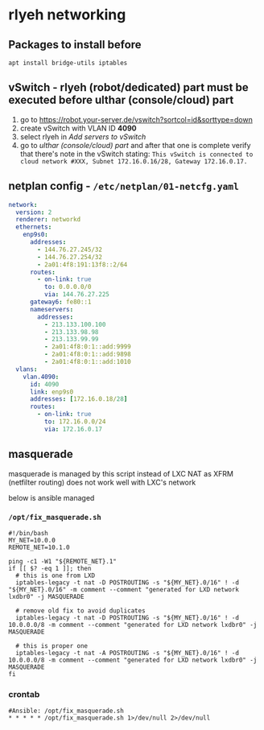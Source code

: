 # rlyeh networking

## Packages to install before
```
apt install bridge-utils iptables
```

## vSwitch - rlyeh (robot/dedicated) part must be executed before ulthar (console/cloud) part

1. go to https://robot.your-server.de/vswitch?sortcol=id&sorttype=down
2. create vSwitch with VLAN ID **4090**
3. select rlyeh in *Add servers to vSwitch*
4. go to *ulthar (console/cloud) part* and after that one is complete verify that there's note in the vSwitch stating:
   `This vSwitch is connected to cloud network #XXX, Subnet 172.16.0.16/28, Gateway 172.16.0.17.`

## netplan config - `/etc/netplan/01-netcfg.yaml`

```yaml
network:
  version: 2
  renderer: networkd
  ethernets:
    enp9s0:
      addresses:
        - 144.76.27.245/32
        - 144.76.27.254/32
        - 2a01:4f8:191:13f8::2/64
      routes:
        - on-link: true
          to: 0.0.0.0/0
          via: 144.76.27.225
      gateway6: fe80::1
      nameservers:
        addresses:
          - 213.133.100.100
          - 213.133.98.98
          - 213.133.99.99
          - 2a01:4f8:0:1::add:9999
          - 2a01:4f8:0:1::add:9898
          - 2a01:4f8:0:1::add:1010
  vlans:
    vlan.4090:
      id: 4090
      link: enp9s0
      addresses: [172.16.0.18/28]
      routes:
        - on-link: true
          to: 172.16.0.0/24
          via: 172.16.0.17
```

## masquerade
masquerade is managed by this script instead of LXC NAT as XFRM (netfilter routing) does not work well with LXC's network

below is ansible managed

### `/opt/fix_masquerade.sh`
```
#!/bin/bash
MY_NET=10.0.0
REMOTE_NET=10.1.0

ping -c1 -W1 "${REMOTE_NET}.1"
if [[ $? -eq 1 ]]; then
  # this is one from LXD
  iptables-legacy -t nat -D POSTROUTING -s "${MY_NET}.0/16" ! -d "${MY_NET}.0/16" -m comment --comment "generated for LXD network lxdbr0" -j MASQUERADE

  # remove old fix to avoid duplicates
  iptables-legacy -t nat -D POSTROUTING -s "${MY_NET}.0/16" ! -d 10.0.0.0/8 -m comment --comment "generated for LXD network lxdbr0" -j MASQUERADE

  # this is proper one
  iptables-legacy -t nat -A POSTROUTING -s "${MY_NET}.0/16" ! -d 10.0.0.0/8 -m comment --comment "generated for LXD network lxdbr0" -j MASQUERADE
fi
```
### crontab
```
#Ansible: /opt/fix_masquerade.sh
* * * * * /opt/fix_masquerade.sh 1>/dev/null 2>/dev/null
```
